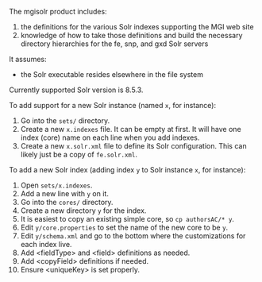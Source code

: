 The mgisolr product includes:
1. the definitions for the various Solr indexes supporting the MGI web site
2. knowledge of how to take those definitions and build the necessary directory hierarchies for the fe, snp, and gxd Solr servers

It assumes:
- the Solr executable resides elsewhere in the file system

Currently supported Solr version is 8.5.3.

To add support for a new Solr instance (named `x`, for instance):
1. Go into the `sets/` directory.
2. Create a new `x.indexes` file.  It can be empty at first.  It will have one index (core) name on each line when you add indexes.
3. Create a new `x.solr.xml` file to define its Solr configuration.  This can likely just be a copy of `fe.solr.xml`.

To add a new Solr index (adding index `y` to Solr instance `x`, for instance):
1. Open `sets/x.indexes`.
2. Add a new line with `y` on it.
3. Go into the `cores/` directory.
3. Create a new directory `y` for the index.
4. It is easiest to copy an existing simple core, so `cp authorsAC/* y`.
5. Edit `y/core.properties` to set the name of the new core to be `y`.
6. Edit `y/schema.xml` and go to the bottom where the customizations for each index live.
7. Add &lt;fieldType&gt; and &lt;field&gt; definitions as needed.
8. Add &lt;copyField&gt; definitions if needed.
9. Ensure &lt;uniqueKey&gt; is set properly.
